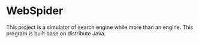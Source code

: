 # WebSpider
This project is a simulator of search engine while more than an engine. This program is built base on distribute Java. 
